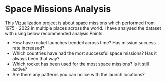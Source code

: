 # Space Missions Analysis
This Vizualization project is about space missions which performed from 1975 - 2022 in multiple places across the world. 
I have analysed the dataset with using below recommended analysis Points: 

* How have rocket launches trended across time? Has mission success rate increased?
* Which countries have had the most successful space missions? Has it always been that way?
* Which rocket has been used for the most space missions? Is it still active?
* Are there any patterns you can notice with the launch locations?
